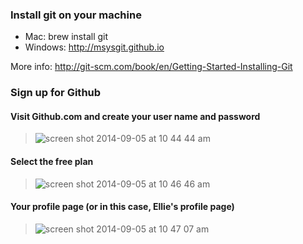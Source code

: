 

### Install git on your machine
- Mac: brew install git
- Windows: http://msysgit.github.io

More info: http://git-scm.com/book/en/Getting-Started-Installing-Git

### Sign up for Github

#### Visit Github.com and create your user name and password
> ![screen shot 2014-09-05 at 10 44 44 am](https://cloud.githubusercontent.com/assets/166734/4167674/35c2edd0-3515-11e4-8bc2-bce2c2729b6d.png)

#### Select the free plan
> ![screen shot 2014-09-05 at 10 46 46 am](https://cloud.githubusercontent.com/assets/166734/4167678/412faee2-3515-11e4-9cf1-8d40ad5fe391.png)

#### Your profile page (or in this case, Ellie's profile page)
> ![screen shot 2014-09-05 at 10 47 07 am](https://cloud.githubusercontent.com/assets/166734/4167661/1ff767ec-3515-11e4-9549-25e4da6e6921.png)


